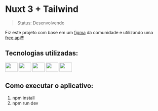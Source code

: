 # Nuxt 3 + Tailwind

> Status: Desenvolvendo

Fiz este projeto com base em um [figma](https://www.figma.com/community/file/1331351586208563684) da comunidade e utilizando uma [free api](https://www.themealdb.com/api.php)!!!

## Tecnologias utilizadas:
<div>
    <img height="30" width="40" src="https://cdn.jsdelivr.net/gh/devicons/devicon@latest/icons/nuxtjs/nuxtjs-original.svg" />
    <img height="30" width="40" src="https://cdn.jsdelivr.net/gh/devicons/devicon@latest/icons/vuejs/vuejs-original.svg" />
    <img height="30" width="40" src="https://cdn.jsdelivr.net/gh/devicons/devicon@latest/icons/javascript/javascript-original.svg" />
    <img height="30" width="40" src="https://cdn.jsdelivr.net/gh/devicons/devicon@latest/icons/typescript/typescript-original.svg" />
    <img height="30" width="40" src="https://cdn.jsdelivr.net/gh/devicons/devicon@latest/icons/tailwindcss/tailwindcss-original.svg" />
</div>

## Como executar o aplicativo:
1. npm install
2. npm run dev
